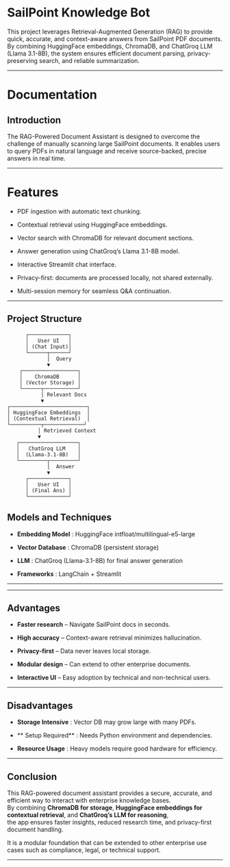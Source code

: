 #  SailPoint Knowledge Bot

This project leverages Retrieval-Augmented Generation (RAG) to provide quick, accurate, and context-aware answers from SailPoint PDF documents.
By combining HuggingFace embeddings, ChromaDB, and ChatGroq LLM (Llama 3.1-8B), the system ensures efficient document parsing, privacy-preserving search, and reliable summarization.

---
 # Documentation
 ## Introduction

The RAG-Powered Document Assistant is designed to overcome the challenge of manually scanning large SailPoint documents.
It enables users to query PDFs in natural language and receive source-backed, precise answers in real time.

---
# Features

- PDF ingestion with automatic text chunking.

- Contextual retrieval using HuggingFace embeddings.

- Vector search with ChromaDB for relevant document sections.

- Answer generation using ChatGroq’s Llama 3.1-8B model.

- Interactive Streamlit chat interface.

- Privacy-first: documents are processed locally, not shared externally.

- Multi-session memory for seamless Q&A continuation.
  
--- 
##  Project Structure

          ┌─────────────┐
          │   User UI   │
          │ (Chat Input)│
          └──────┬──────┘
                 │  Query
                 ▼
        ┌──────────────────┐
        │    ChromaDB      │
        │ (Vector Storage) │
        └──────┬───────────┘
               │ Relevant Docs
               ▼
    ┌─────────────────────────┐
    │ HuggingFace Embeddings  │
    │ (Contextual Retrieval)  │
    └──────────┬─────────────┘
              │ Retrieved Context
              ▼
       ┌───────────────────┐
       │   ChatGroq LLM    │
       │  (Llama-3.1-8B)   │
       └─────────┬─────────┘
                 │  Answer
                 ▼
          ┌─────────────┐
          │   User UI   │
          │ (Final Ans) │
          └─────────────┘

## Models and Techniques

- **Embedding Model** : HuggingFace intfloat/multilingual-e5-large

- **Vector Database** : ChromaDB (persistent storage)

- **LLM** : ChatGroq (Llama-3.1-8B) for final answer generation

- **Frameworks** : LangChain + Streamlit
---

---

## Advantages

- **Faster research** – Navigate SailPoint docs in seconds.  

- **High accuracy** – Context-aware retrieval minimizes hallucination.  

- **Privacy-first** – Data never leaves local storage.  

- **Modular design** – Can extend to other enterprise documents.  

- **Interactive UI** – Easy adoption by technical and non-technical users.  

---
## Disadvantages

- **Storage Intensive** : Vector DB may grow large with many PDFs.

- ** Setup Required** : Needs Python environment and dependencies.

- **Resource Usage** : Heavy models require good hardware for efficiency.

---

## Conclusion  

This RAG-powered document assistant provides a secure, accurate, and efficient way to interact with enterprise knowledge bases.  
By combining **ChromaDB for storage**, **HuggingFace embeddings for contextual retrieval**, and **ChatGroq’s LLM for reasoning**,  
the app ensures faster insights, reduced research time, and privacy-first document handling.  

It is a modular foundation that can be extended to other enterprise use cases such as compliance, legal, or technical support.  

---




